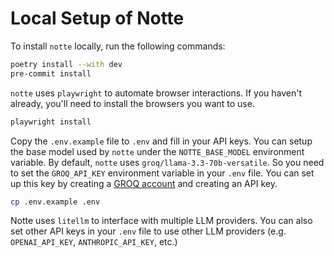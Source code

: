 # Local Setup of Notte

To install `notte` locally, run the following commands:
```sh
poetry install --with dev
pre-commit install
```

`notte` uses `playwright` to automate browser interactions. If you haven't already, you'll need to install the browsers you want to use.

```sh
playwright install
```

Copy the `.env.example` file to `.env` and fill in your API keys. You can setup the base model used by `notte` under the `NOTTE_BASE_MODEL` environment variable. By default, `notte` uses `groq/llama-3.3-70b-versatile`. So you need to set the `GROQ_API_KEY` environment variable in your `.env` file. You can set up this key by creating a [GROQ account](https://groq.com/docs/api-reference/introduction) and creating an API key.

```sh
cp .env.example .env
```

Notte uses `litellm` to interface with multiple LLM providers. You can also set other API keys in your `.env` file to use other LLM providers (e.g. `OPENAI_API_KEY`, `ANTHROPIC_API_KEY`, etc.)




